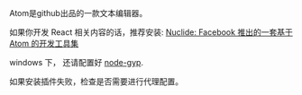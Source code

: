 Atom是github出品的一款文本编辑器。

如果你开发 React 相关内容的话，推荐安装: [Nuclide: Facebook 推出的一套基于 Atom 的开发工具集](https://nuclide.io/)


windows 下， 还请配置好 [node-gyp](https://github.com/nodejs/node-gyp).

如果安装插件失败，检查是否需要进行代理配置。